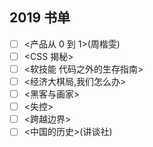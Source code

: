 ## 2019 书单


- [ ] <产品从 0 到 1>(周楷雯)
- [ ] <CSS 揭秘>
- [ ] <软技能 代码之外的生存指南>
- [ ] <经济大棋局,我们怎么办>
- [ ] <黑客与画家>
- [ ] <失控>
- [ ] <跨越边界>
- [ ] <中国的历史>(讲谈社)